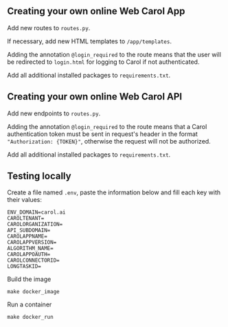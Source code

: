 Creating your own online Web Carol App
---
Add new routes to `routes.py`.

If necessary, add new HTML templates to `/app/templates`.

Adding the annotation `@login_required` to the route means that the user will be redirected to `login.html` for logging to Carol if not authenticated.

Add all additional installed packages to `requirements.txt`. 


Creating your own online Web Carol API
---
Add new endpoints to `routes.py`.

Adding the annotation `@login_required` to the route means that a Carol authentication token must be sent in request's header in the format `"Authorization: {TOKEN}"`, otherwise the request will not be authorized.

Add all additional installed packages to `requirements.txt`. 


Testing locally
---

Create a file named `.env`, paste the information below and fill each key with their values:

```
ENV_DOMAIN=carol.ai
CAROLTENANT=
CAROLORGANIZATION=
API_SUBDOMAIN=
CAROLAPPNAME=
CAROLAPPVERSION=
ALGORITHM_NAME=
CAROLAPPOAUTH=
CAROLCONNECTORID=
LONGTASKID=
```

Build the image

```
make docker_image
``` 

Run a container

```
make docker_run
```